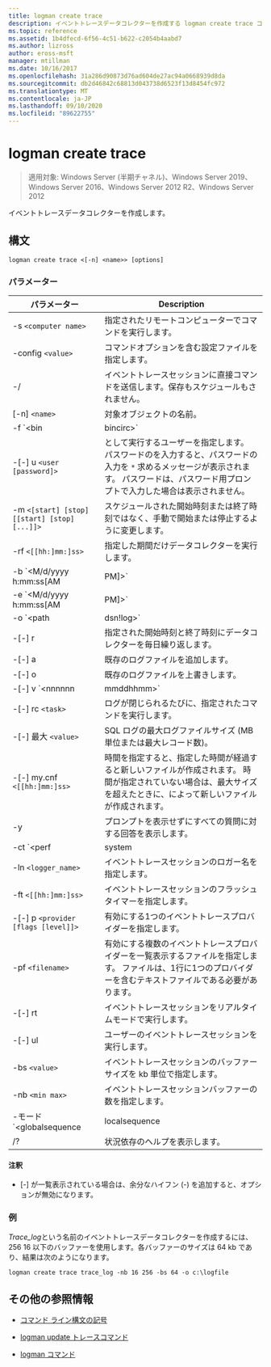 ```yaml
---
title: logman create trace
description: イベントトレースデータコレクターを作成する logman create trace コマンドの参照記事です。
ms.topic: reference
ms.assetid: 1b4dfecd-6f56-4c51-b622-c2054b4aabd7
ms.author: lizross
author: eross-msft
manager: mtillman
ms.date: 10/16/2017
ms.openlocfilehash: 31a286d90873d76ad604de27ac94a0668939d8da
ms.sourcegitcommit: db2d46842c68813d043738d6523f13d8454fc972
ms.translationtype: MT
ms.contentlocale: ja-JP
ms.lasthandoff: 09/10/2020
ms.locfileid: "89622755"
---
```

# <a name="logman-create-trace"></a>logman create trace

> 適用対象: Windows Server (半期チャネル)、Windows Server 2019、Windows Server 2016、Windows Server 2012 R2、Windows Server 2012

イベントトレースデータコレクターを作成します。

## <a name="syntax"></a>構文

```
logman create trace <[-n] <name>> [options]
```

### <a name="parameters"></a>パラメーター

| パラメーター | Description |
| --------- | ----------- |
| -s `<computer name>` | 指定されたリモートコンピューターでコマンドを実行します。 |
| -config `<value>` | コマンドオプションを含む設定ファイルを指定します。 |
| -/ | イベントトレースセッションに直接コマンドを送信します。保存もスケジュールもされません。 |
| [-n] `<name>` | 対象オブジェクトの名前。 |
| -f `<bin|bincirc>` | データコレクターのログの形式を指定します。 |
| -[-] u `<user [password]>` | として実行するユーザーを指定します。 パスワードのを入力すると、パスワードの入力を `*` 求めるメッセージが表示されます。 パスワードは、パスワード用プロンプトで入力した場合は表示されません。 |
| -m `<[start] [stop] [[start] [stop] [...]]>` | スケジュールされた開始時刻または終了時刻ではなく、手動で開始または停止するように変更します。 |
| -rf `<[[hh:]mm:]ss>` | 指定した期間だけデータコレクターを実行します。 |
| -b `<M/d/yyyy h:mm:ss[AM|PM]>` | 指定された時間にデータの収集を開始します。 |
| -e `<M/d/yyyy h:mm:ss[AM|PM]>` | 指定された時間にデータ収集を終了します。 |
| -o `<path|dsn!log>` | SQL データベースの出力ログファイルまたは DSN およびログセット名を指定します。 |
| -[-] r | 指定された開始時刻と終了時刻にデータコレクターを毎日繰り返します。 |
| -[-] a | 既存のログファイルを追加します。 |
| -[-] o | 既存のログファイルを上書きします。 |
| -[-] v `<nnnnnn|mmddhhmm>` | ファイルのバージョン管理情報をログファイル名の末尾にアタッチします。 |
| -[-] rc `<task>` | ログが閉じられるたびに、指定されたコマンドを実行します。 |
| -[-] 最大 `<value>` | SQL ログの最大ログファイルサイズ (MB 単位または最大レコード数)。 |
| -[-] my.cnf `<[[hh:]mm:]ss>` | 時間を指定すると、指定した時間が経過すると新しいファイルが作成されます。 時間が指定されていない場合は、最大サイズを超えたときに、によって新しいファイルが作成されます。 |
| -y | プロンプトを表示せずにすべての質問に対する回答を表示します。 |
| -ct `<perf|system|cycle>` | イベントトレースセッションのクロックの種類を指定します。 |
| -ln `<logger_name>` | イベントトレースセッションのロガー名を指定します。 |
| -ft `<[[hh:]mm:]ss>` | イベントトレースセッションのフラッシュタイマーを指定します。 |
| -[-] p `<provider [flags [level]]>` | 有効にする1つのイベントトレースプロバイダーを指定します。 |
| -pf `<filename>` | 有効にする複数のイベントトレースプロバイダーを一覧表示するファイルを指定します。 ファイルは、1行に1つのプロバイダーを含むテキストファイルである必要があります。 |
| -[-] rt | イベントトレースセッションをリアルタイムモードで実行します。 |
| -[-] ul | ユーザーのイベントトレースセッションを実行します。 |
| -bs `<value>` | イベントトレースセッションのバッファーサイズを kb 単位で指定します。 |
| -nb `<min max>` | イベントトレースセッションバッファーの数を指定します。 |
| -モード `<globalsequence|localsequence|pagedmemory>` | イベントトレースセッションロガーモードを次のように指定します。<ul><li>**Globalsequence** -イベントトレーサーは、イベントを受信したトレースセッションに関係なく、受信したすべてのイベントにシーケンス番号を追加します。</li><li>**Localsequence** -イベントトレーサーが特定のトレースセッションで受信したイベントのシーケンス番号を追加することを指定します。 このオプションを使用すると、すべてのセッションで重複するシーケンス番号が存在する可能性がありますが、各トレースセッション内で一意になります。</li><li>**Pagedmemory** -イベントトレーサーが、既定の非ページメモリプールではなく、ページングされたメモリを内部バッファー割り当てに使用することを指定します。</li></ul> |
| /? | 状況依存のヘルプを表示します。 |

#### <a name="remarks"></a>注釈

- [-] が一覧表示されている場合は、余分なハイフン (-) を追加すると、オプションが無効になります。

### <a name="examples"></a>例

*Trace_log*という名前のイベントトレースデータコレクターを作成するには、256 16 以下のバッファーを使用します。各バッファーのサイズは 64 kb であり、結果は次のようになります。

```
logman create trace trace_log -nb 16 256 -bs 64 -o c:\logfile
```

## <a name="additional-references"></a>その他の参照情報

- [コマンド ライン構文の記号](command-line-syntax-key.md)

- [logman update トレースコマンド](logman-update-trace.md)

- [logman コマンド](logman.md)
